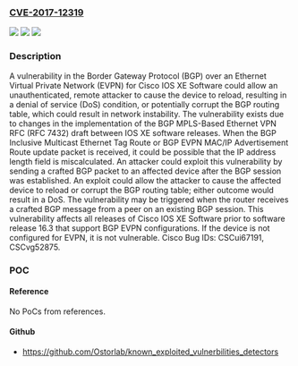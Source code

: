 ### [CVE-2017-12319](https://cve.mitre.org/cgi-bin/cvename.cgi?name=CVE-2017-12319)
![](https://img.shields.io/static/v1?label=Product&message=Cisco%20IOS%20XE&color=blue)
![](https://img.shields.io/static/v1?label=Version&message=n%2Fa&color=blue)
![](https://img.shields.io/static/v1?label=Vulnerability&message=CWE-20&color=brighgreen)

### Description

A vulnerability in the Border Gateway Protocol (BGP) over an Ethernet Virtual Private Network (EVPN) for Cisco IOS XE Software could allow an unauthenticated, remote attacker to cause the device to reload, resulting in a denial of service (DoS) condition, or potentially corrupt the BGP routing table, which could result in network instability. The vulnerability exists due to changes in the implementation of the BGP MPLS-Based Ethernet VPN RFC (RFC 7432) draft between IOS XE software releases. When the BGP Inclusive Multicast Ethernet Tag Route or BGP EVPN MAC/IP Advertisement Route update packet is received, it could be possible that the IP address length field is miscalculated. An attacker could exploit this vulnerability by sending a crafted BGP packet to an affected device after the BGP session was established. An exploit could allow the attacker to cause the affected device to reload or corrupt the BGP routing table; either outcome would result in a DoS. The vulnerability may be triggered when the router receives a crafted BGP message from a peer on an existing BGP session. This vulnerability affects all releases of Cisco IOS XE Software prior to software release 16.3 that support BGP EVPN configurations. If the device is not configured for EVPN, it is not vulnerable. Cisco Bug IDs: CSCui67191, CSCvg52875.

### POC

#### Reference
No PoCs from references.

#### Github
- https://github.com/Ostorlab/known_exploited_vulnerbilities_detectors

